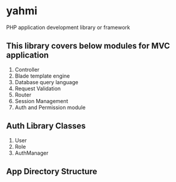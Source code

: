 # yahmi
PHP application development library or framework

This library covers below modules for MVC application
----
1. Controller
2. Blade template engine
3. Database query language
4. Request Validation
5. Router
6. Session Management
7. Auth and Permission module

Auth Library Classes
--
1. User
2. Role
3. AuthManager

App Directory Structure
---
